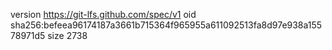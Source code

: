 version https://git-lfs.github.com/spec/v1
oid sha256:befeea96174187a3661b715364f965955a611092513fa8d97e938a15578971d5
size 2738
